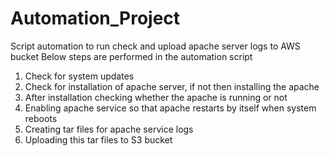 # Automation_Project
Script automation to run check and upload apache server logs to AWS bucket
Below steps are performed in the automation script
1. Check for system updates
2. Check for installation of apache server, if not then installing the apache
3. After installation checking whether the apache is running or not
4. Enabling apache service so that apache restarts by itself when system reboots
5. Creating tar files for apache service logs
6. Uploading this tar files to S3 bucket
